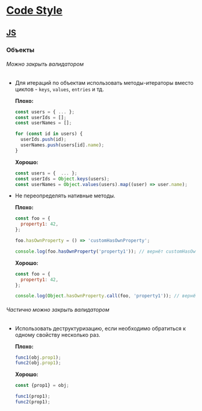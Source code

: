 # [Code Style](../../README.md)

## [JS](../README.md)

### Объекты

###### Можно закрыть валидатором

- Для итераций по объектам использовать методы-итераторы вместо циклов - `keys`, `values`, `entries` и тд.

  **Плохо:**
  ```js
  const users = { ... };
  const userIds = [];
  const userNames = [];

  for (const id in users) {
    userIds.push(id);
    userNames.push(users[id].name);
  }
  ```
  **Хорошо:**
  ```js
  const users = {  ... };
  const userIds = Object.keys(users);
  const userNames = Object.values(users).map((user) => user.name);
  ```

- Не переопределять нативные методы.

  **Плохо:**
  ```js
  const foo = {
    property1: 42,
  };

  foo.hasOwnProperty = () => 'customHasOwnProperty';

  console.log(foo.hasOwnProperty('property1')); // вернёт customHasOwnProperty
  ```
  **Хорошо:**
  ```js
  const foo = {
    property1: 42,
  };

  console.log(Object.hasOwnProperty.call(foo, 'property1')); // вернёт true
  ```

###### Частично можно закрыть валидатором

- Использовать деструктуризацию, если необходимо обратиться к одному свойству несколько раз.

  **Плохо:**
  ```js
  func1(obj.prop1);
  func2(obj.prop1);
  ```
  **Хорошо:**
  ```js
  const {prop1} = obj;

  func1(prop1);
  func2(prop1);
  ```
